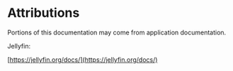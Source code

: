 # Attributions

Portions of this documentation may come from application documentation. 

Jellyfin:

[https://jellyfin.org/docs/](https://jellyfin.org/docs/)